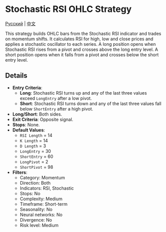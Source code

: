 # Stochastic RSI OHLC Strategy
[Русский](README_ru.md) | [中文](README_cn.md)

This strategy builds OHLC bars from the Stochastic RSI indicator and trades on momentum shifts. It calculates RSI for high, low and close prices and applies a stochastic oscillator to each series. A long position opens when Stochastic RSI rises from a pivot and crosses above the long entry level. A short position opens when it falls from a pivot and crosses below the short entry level.

## Details

- **Entry Criteria**:
  - **Long**: Stochastic RSI turns up and any of the last three values exceed `LongEntry` after a low pivot.
  - **Short**: Stochastic RSI turns down and any of the last three values fall below `ShortEntry` after a high pivot.
- **Long/Short**: Both sides.
- **Exit Criteria**: Opposite signal.
- **Stops**: None.
- **Default Values**:
  - `RSI Length` = 14
  - `K Length` = 14
  - `D Length` = 3
  - `LongEntry` = 30
  - `ShortEntry` = 60
  - `LongPivot` = 2
  - `ShortPivot` = 98
- **Filters**:
  - Category: Momentum
  - Direction: Both
  - Indicators: RSI, Stochastic
  - Stops: No
  - Complexity: Medium
  - Timeframe: Short-term
  - Seasonality: No
  - Neural networks: No
  - Divergence: No
  - Risk level: Medium

